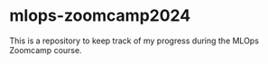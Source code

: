 # mlops-zoomcamp2024

This is a repository to keep track of my progress during the MLOps Zoomcamp course.
